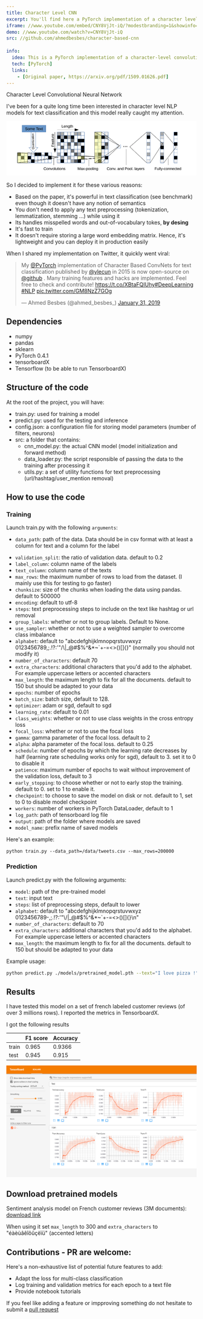 ```yaml
---
title: Character Level CNN
excerpt: You'll find here a PyTorch implementation of a character level CNN for text classification by Zhang and Lecun (2015).
iframe: //www.youtube.com/embed/CNY8VjJt-iQ/?modestbranding=1&showinfo=0&autohide=1&rel=0
demo: //www.youtube.com/watch?v=CNY8VjJt-iQ
src: //github.com/ahmedbesbes/character-based-cnn

info:
  idea: This is a PyTorch implementation of a character-level convolutional neural network for text classification.
  tech: [PyTorch]
  links:
    - [Original paper, https://arxiv.org/pdf/1509.01626.pdf]
---
```


Character Level Convolutional Neural Network

I've been for a quite long time been interested in character level NLP models for text classification and this model really caught my attention.

<img src="./images/character-level-cnn/character_cnn.png">

So I decided to implement it for these various reasons:

- Based on the paper, it's powerful in text classification (see benchmark) even though it doesn't have any notion of semantics
- You don't need to apply any text preprocessing (tokenization, lemmatization, stemming ...) while using it
- Its handles misspelled words and out-of-vocabulary tokes, **by desing**
- It's fast to train
- It doesn't require storing a large word embedding matrix. Hence, it's lightweight and you can deploy it in production easily

When I shared my implementation on Twitter, it quickly went viral: 


<blockquote class="twitter-tweet tw-align-center"><p lang="en" dir="ltr">My <a href="https://twitter.com/PyTorch?ref_src=twsrc%5Etfw">@PyTorch</a> implementation of Character Based ConvNets for text classification published by <a href="https://twitter.com/ylecun?ref_src=twsrc%5Etfw">@ylecun</a> in 2015 is now open-source on <a href="https://twitter.com/github?ref_src=twsrc%5Etfw">@github</a> . Many training features and hacks are implemented. Feel free to check and contribute! <a href="https://t.co/XBtaFQIUhy">https://t.co/XBtaFQIUhy</a><a href="https://twitter.com/hashtag/DeepLearning?src=hash&amp;ref_src=twsrc%5Etfw">#DeepLearning</a> <a href="https://twitter.com/hashtag/NLP?src=hash&amp;ref_src=twsrc%5Etfw">#NLP</a> <a href="https://t.co/GM8NzZ7GOg">pic.twitter.com/GM8NzZ7GOg</a></p>&mdash; Ahmed Besbes (@ahmed_besbes_) <a href="https://twitter.com/ahmed_besbes_/status/1090903275010998272?ref_src=twsrc%5Etfw">January 31, 2019</a></blockquote> <script async src="https://platform.twitter.com/widgets.js" charset="utf-8"></script>

## Dependencies

- numpy
- pandas
- sklearn
- PyTorch 0.4.1
- tensorboardX
- Tensorflow (to be able to run TensorboardX)

## Structure of the code

At the root of the project, you will have:

- train.py: used for training a model
- predict.py: used for the testing and inference
- config.json: a configuration file for storing model parameters (number of filters, neurons)
- src: a folder that contains:
    * cnn_model.py: the actual CNN model (model initialization and forward method)
    * data_loader.py: the script responsible of passing the data to the training after processing it
    * utils.py: a set of utility functions for text preprocessing (url/hashtag/user_mention removal)

## How to use the code

### Training

Launch train.py with the following `arguments`:

* `data_path`: path of the data. Data should be in csv format with at least a column for text and a column for the label
- `validation_split`: the ratio of validation data. default to 0.2
- `label_column`: column name of the labels
- `text_column`: column name of the texts 
- `max_rows`: the maximum number of rows to load from the dataset. (I mainly use this for testing to go faster)
- `chunksize`: size of the chunks when loading the data using pandas. default to 500000
- `encoding`: default to utf-8
- `steps`: text preprocessing steps to include on the text like hashtag or url removal
- `group_labels`: whether or not to group labels. Default to None.
- `use_sampler`: whether or not to use a weighted sampler to overcome class imbalance
- `alphabet`: default to "abcdefghijklmnopqrstuvwxyz
0123456789,;.!?:'\"/\\|_@#$%^&*~\`+-=<>()[]{}" (normally you should not modify it)
- `number_of_characters`: default 70
- `extra_characters`: additional characters that you'd add to the alphabet. For example uppercase letters or accented characters
- `max_length`: the maximum length to fix for all the documents. default to 150 but should be adapted to your data
- `epochs`: number of epochs 
- `batch_size`: batch size, default to 128.
- `optimizer`: adam or sgd, default to sgd
- `learning_rate`: default to 0.01
- `class_weights`: whether or not to use class weights in the cross entropy loss
- `focal_loss`: whether or not to use the focal loss
- `gamma`: gamma parameter of the focal loss. default to 2 
- `alpha`: alpha parameter of the focal loss. default to 0.25
- `schedule`: number of epochs by which the learning rate decreases by half (learning rate scheduling works only for sgd), default to 3. set it to 0 to disable it
- `patience`: maximum number of epochs to wait without improvement of the validation loss, default to 3
- `early_stopping`: to choose whether or not to early stop the training. default to 0. set to 1 to enable it.
- `checkpoint`: to choose to save the model on disk or not. default to 1, set to 0 to disable model checkpoint
- `workers`: number of workers in PyTorch DataLoader, default to 1
- `log_path`: path of tensorboard log file
- `output`: path of the folder where models are saved
- `model_name`: prefix name of saved models

Here's an example:

```shell
python train.py --data_path=/data/tweets.csv --max_rows=200000
```

### Prediction

Launch predict.py with the following arguments:

- `model`: path of the pre-trained model
- `text`: input text
- `steps`: list of preprocessing steps, default to lower
- `alphabet`: default to "abcdefghijklmnopqrstuvwxyz
0123456789-,;.!?:\'"\\/|_@#$%^&*~`+-=<>()[]{}\n"
- `number_of_characters`: default to 70
- `extra_characters`: additional characters that you'd add to the alphabet. For example uppercase letters or accented characters
- `max_length`: the maximum length to fix for all the documents. default to 150 but should be adapted to your data

Example usage:

```bash
python predict.py ./models/pretrained_model.pth --text="I love pizza !" --max_length=150
```


## Results

I have tested this model on a set of french labeled customer reviews (of over 3 millions rows). I reported the metrics in TensorboardX. 

I got the following results

||F1 score|Accuracy|
|-|-|-|
|train|0.965|0.9366|
|test|0.945|0.915|

<img src="./images/character-level-cnn/training_metrics.png">


## Download pretrained models

Sentiment analysis model on French customer reviews (3M documents): [download link](https://drive.google.com/file/d/1pmzeac-Vx07ScBL0S-xJ5EqRJYGdtWvh/view?usp=sharing)

When using it set `max_length` to 300 and `extra_characters` to "éàèùâêîôûçëïü" (accented letters)


## Contributions - PR are welcome:

Here's a non-exhaustive list of potential future features to add:

- Adapt the loss for multi-class classification 
- Log training and validation metrics for each epoch to a text file
- Provide notebook tutorials

If you feel like adding a feature or impproving something do not hesitate to submit a [pull request](https://github.com/ahmedbesbes/character-based-cnn/pulls)
